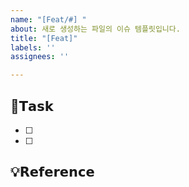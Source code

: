 ```yaml
---
name: "[Feat/#] "
about: 새로 생성하는 파일의 이슈 템플릿입니다.
title: "[Feat]"
labels: ''
assignees: ''

---
```


## 📌𝗧𝗮𝘀𝗸
- [ ] 
- [ ] 

## 💡𝗥𝗲𝗳𝗲𝗿𝗲𝗻𝗰𝗲
